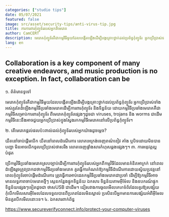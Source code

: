 ```yaml
---
categories: ["studio tips"]
date: 05/07/2021
featured: false
image: src/asset/security-tips/anti-virus-tip.jpg
title: ការការពារកុំព្យូទ័ររបស់អ្នកពីមេរោគ
author: CamCERT
description: មេរោគកុំព្យូទ័រគឺជាកម្មវិធីមួយដែលបង្កើតឡើងដើម្បីបង្កគ្រោះថ្នាក់ដល់ប្រព័ន្ធកុំព្យូទ័រ អ្នកប្រើប្រាស់ទាំងអស់គួរតែដំឡើងកម្មវិធីប្រឆាំងមេរោគដើម្បីការពារកុំព្យូទ័រ
lang: en
---
```


## Collaboration is a key component of many creative endeavors, and music production is no exception. In fact, collaboration can be

១. ព័ត៌មានទូទៅ

មេរោគកុំព្យូទ័រគឺជាកម្មវិធីមួយដែលបង្កើតឡើងដើម្បីបង្កគ្រោះថ្នាក់ដល់ប្រព័ន្ធកុំព្យូទ័រ អ្នកប្រើប្រាស់ទាំងអស់គួរតែដំឡើងកម្មវិធីប្រឆាំងមេរោគដើម្បីការពារកុំព្យូទ័រ និងទិន្នន័យ ដោយកម្មវិធីប្រឆាំងមេរោគគឺជាកម្មវិធីសម្រាប់ការពារកុំព្យូទ័រ ពីមេរោគកុំព្យូទ័រផ្សេងៗដូចជា viruses, trojans និង worms ជាដើម កម្មវិធីនេះនឹងអាចជួយអ្នកប្រើប្រាស់ក្នុងស្វែងរកកម្មវិធីមេរោគនៅលើប្រព័ន្ធកុំព្យូទ័រ។

២. តើមេរោគផ្តល់ផលប៉ះពាល់ដល់កុំព្យូទ័ររបស់អ្នកយ៉ាងដូចម្តេច?

យឺតនៅចាប់ផ្តើមបើក
យឺតនៅពេលដំណើរការ
លោតអេក្រង់ចេញពណ៌ខៀវ គាំង ឬបិទដោយមិនបានបញ្ជា
មិនអាចបើកចូលប្រើប្រាស់ថាសរឹង
លោតចេញផ្ទាំងសារកំហុសឆ្គងផ្សេងៗ។
៣. ការអនុវត្តល្អបំផុត

ប្រើកម្មវិធីប្រឆាំងមេរោគស្របច្បាប់ដើម្បីការពារកុំព្យូទ័ររបស់អ្នកពីកម្មវិធីដែលមានគំនិតអាក្រក់
នៅពេលដំឡើងរួចត្រូវប្រាកដថាកម្មវិធីរប្រឆាំងមេរោគ គួរធ្វើការកំណត់ឱ្យកម្មវិធីដំណើរការដោយស្វ័យប្រវត្តនៅពេលកុំព្យូទ័រចាប់ផ្តើមដំណើរការ
ត្រូវធ្វើការអាប់ដេតកម្មវិធីប្រឆាំងមេរោគជាប្រចាំ ដើម្បីឱ្យកម្មវិធីអាចមានលទ្ធភាពចាប់មេរោគថ្មីៗ
ស្កេនកន្លែងផ្ទុកទិន្នន័យ ឯកសារ ទិន្នន័យតាមអ៊ីម៉ែល និងឧបករណ៍ផ្ទុកទិន្នន័យផ្សេងៗទៀតដូចជា ថាស​USB ជាដើម​។
ជៀសវាងការចូលមើលគេហទំព័រដែលគួរឱ្យសង្ស័យ
កុំបើកមើលសារអ៊ីមែលដែលទទួលបានពីប្រភពដែលមិនស្គាល់ ប្រសិនបើអ្នកមានការសង្ស័យអំពីអ៊ីមែលមិនគួរបើកមើលនោះទេ។
៤. ឯកសារពាក់ព័ន្ធ

https://www.secureverifyconnect.info/protect-your-computer-viruses
